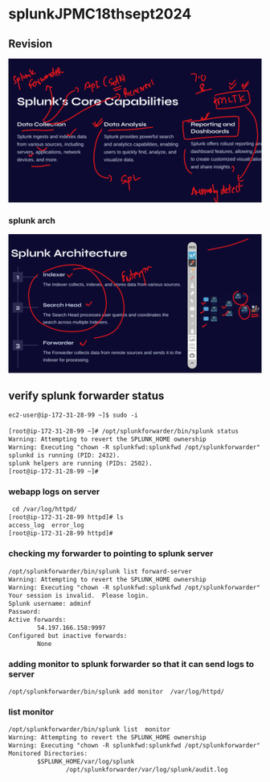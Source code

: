 # splunkJPMC18thsept2024

## Revision 

<img src="rev1.png">

### splunk arch 

<img src="rev2.png">

## verify splunk forwarder status 

```
ec2-user@ip-172-31-28-99 ~]$ sudo -i

[root@ip-172-31-28-99 ~]# /opt/splunkforwarder/bin/splunk status
Warning: Attempting to revert the SPLUNK_HOME ownership
Warning: Executing "chown -R splunkfwd:splunkfwd /opt/splunkforwarder"
splunkd is running (PID: 2432).
splunk helpers are running (PIDs: 2502).
[root@ip-172-31-28-99 ~]# 

```

### webapp logs on server 

```
 cd /var/log/httpd/
[root@ip-172-31-28-99 httpd]# ls
access_log  error_log
[root@ip-172-31-28-99 httpd]# 

```

### checking my forwarder to pointing to splunk server

```
/opt/splunkforwarder/bin/splunk list forward-server
Warning: Attempting to revert the SPLUNK_HOME ownership
Warning: Executing "chown -R splunkfwd:splunkfwd /opt/splunkforwarder"
Your session is invalid.  Please login.
Splunk username: adminf
Password: 
Active forwards:
        54.197.166.158:9997
Configured but inactive forwards:
        None
```

### adding monitor to splunk forwarder so that it can send logs to server 

```
/opt/splunkforwarder/bin/splunk add monitor  /var/log/httpd/ 
```

### list monitor

```
/opt/splunkforwarder/bin/splunk list  monitor  
Warning: Attempting to revert the SPLUNK_HOME ownership
Warning: Executing "chown -R splunkfwd:splunkfwd /opt/splunkforwarder"
Monitored Directories:
        $SPLUNK_HOME/var/log/splunk
                /opt/splunkforwarder/var/log/splunk/audit.log
```



